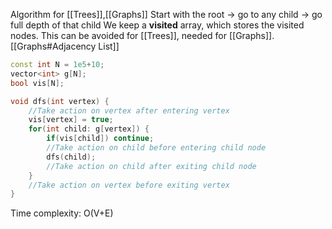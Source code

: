 Algorithm for [[Trees]],[[Graphs]]
Start with the root -> go to any child -> go full depth of that child
We keep a **visited** array, which stores the visited nodes. This can be avoided for [[Trees]], needed for [[Graphs]].
[[Graphs#Adjacency List]]


```cpp
const int N = 1e5+10;
vector<int> g[N];
bool vis[N];

void dfs(int vertex) {
	//Take action on vertex after entering vertex
	vis[vertex] = true;
	for(int child: g[vertex]) {
		if(vis[child]) continue;
		//Take action on child before entering child node
		dfs(child);
		//Take action on child after exiting child node
	}
	//Take action on vertex before exiting vertex
}	
```


Time complexity: O(V+E)